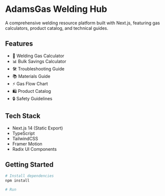# AdamsGas Welding Hub

A comprehensive welding resource platform built with Next.js, featuring gas calculators, product catalog, and technical guides.

## Features

- 🧮 Welding Gas Calculator
- 📊 Bulk Savings Calculator
- 🛠️ Troubleshooting Guide
- 📚 Materials Guide
- ⚡ Gas Flow Chart
- 🛍️ Product Catalog
- 🔒 Safety Guidelines

## Tech Stack

- Next.js 14 (Static Export)
- TypeScript
- TailwindCSS
- Framer Motion
- Radix UI Components

## Getting Started

```bash
# Install dependencies
npm install

# Run